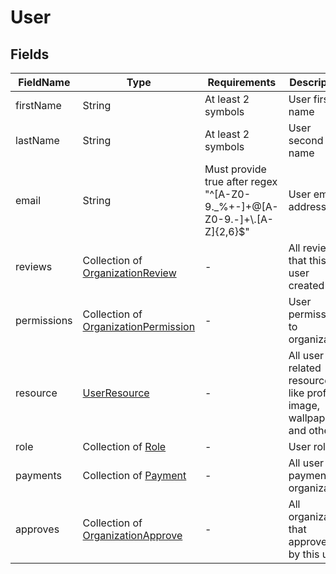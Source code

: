# User

## Fields
| FieldName   | Type                                                                | Requirements                                                              | Description                                                       |
|-------------|---------------------------------------------------------------------|---------------------------------------------------------------------------|-------------------------------------------------------------------|
| firstName   | String                                                              | At least 2 symbols                                                        | User first name                                                   |
| lastName    | String                                                              | At least 2 symbols                                                        | User second name                                                  |
| email       | String                                                              | Must provide true after regex "^[A-Z0-9._%+-]+@[A-Z0-9.-]+\\.[A-Z]{2,6}$" | User email address                                                |
| reviews     | Collection of [OrganizationReview](./OrganizationReview.md)         | -                                                                         | All reviews that this user created                                |
| permissions | Collection of [OrganizationPermission](./OrganizationPermission.md) | -                                                                         | User permissions to organization                                  |
| resource    | [UserResource](./UserResource.md)                                   | -                                                                         | All user related resource like profile image, wallpaper and other |
| role        | Collection of [Role](./Role.md)                                     | -                                                                         | User role                                                         |
| payments    | Collection of [Payment](./Payment.md)                               | -                                                                         | All user payments to organization                                 |
| approves    | Collection of [OrganizationApprove](./OrganizationApprove.md)       | -                                                                         | All organization that approved by this user                       |